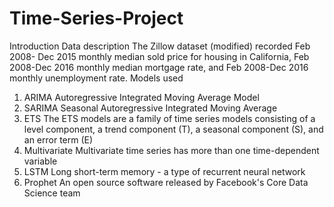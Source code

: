 # Time-Series-Project
Introduction Data description
The Zillow dataset (modified) recorded Feb 2008- Dec 2015 monthly median sold price for housing in California, Feb 2008-Dec 2016 monthly median mortgage rate, and Feb 2008-Dec 2016 monthly unemployment rate.
Models used
1. ARIMA
Autoregressive Integrated Moving Average Model
2. SARIMA
Seasonal Autoregressive Integrated Moving Average
3. ETS
The ETS models are a family of time series models consisting of a level component, a trend component (T), a seasonal component (S), and an error term (E)
4. Multivariate
Multivariate time series has more than one time-dependent variable
5. LSTM
Long short-term memory - a type of recurrent neural network
6. Prophet
An open source software released by Facebook's Core Data Science team
